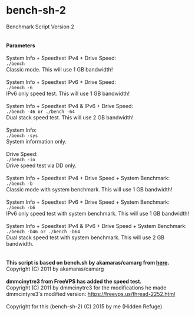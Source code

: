 # bench-sh-2
Benchmark Script Version 2<br /><br /><br />
<strong>Parameters</strong><br /><br />
System Info + Speedtest IPv4 + Drive Speed:<br />
<code>./bench</code><br />
Classic mode. This will use 1 GB bandwidth!<br /><br />
System Info + Speedtest IPv6 + Drive Speed:<br />
<code>./bench -6</code><br />
IPv6 only speed test. This will use 1 GB bandwidth!<br /><br />
System Info + Speedtest IPv4 & IPv6 + Drive Speed:<br />
<code>./bench -46 or ./bench -64</code><br />
Dual stack speed test. This will use 2 GB bandwidth!<br /><br />
System Info:<br />
<code>./bench -sys</code><br />
System information only.<br /><br />
Drive Speed:<br />
<code>./bench -io</code><br />
Drive speed test via DD only.<br /><br />
System Info + Speedtest IPv4 + Drive Speed + System Benchmark:<br />
<code>./bench -b</code><br />
Classic mode with system benchmark. This will use 1 GB bandwidth!<br /><br />
System Info + Speedtest IPv6 + Drive Speed + System Benchmark:<br />
<code>./bench -b6</code><br />
IPv6 only speed test with system benchmark. This will use 1 GB bandwidth!<br /><br />
System Info + Speedtest IPv4 & IPv6 + Drive Speed + System Benchmark:<br />
<code>./bench -b46 or ./bench -b64</code><br />
Dual stack speed test with system benchmark. This will use 2 GB bandwidth.<br /><br /><br />
<strong>This script is based on bench.sh by akamaras/camarg from <a href="http://www.akamaras.com/linux/linux-server-info-script/">here</a>.</strong><br />
Copyright (C) 2011 by akamaras/camarg<br /><br />
<strong>dmmcinytre3 from FreeVPS has added the speed test.</strong><br />
Copyright (C) 2011 by dmmcinytre3 for the modifications he made<br />
dmmcintyre3's modified version: https://freevps.us/thread-2252.html<br /><br />
Copyright for this (bench-sh-2) (C) 2015 by me (Hidden Refuge)
